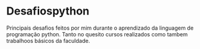 # Desafiospython
Principais desafios feitos por mim durante o aprendizado da linguagem de programação python. Tanto no quesito cursos realizados como tambem trabalhoos básicos da faculdade.
